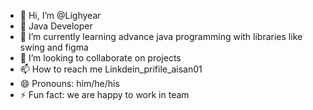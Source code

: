 - 👋 Hi, I’m @Lighyear
- 👀 Java Developer
- 🌱 I’m currently learning advance java programming with libraries like swing and figma
- 💞️ I’m looking to collaborate on projects 
- 📫 How to reach me Linkdein_prifile_aisan01
- 😄 Pronouns: him/he/his
- ⚡ Fun fact: we are happy to work in team

<!---
Lighyear/Lighyear is a ✨ special ✨ repository because its `README.md` (this file) appears on your GitHub profile.
You can click the Preview link to take a look at your changes.
--->
